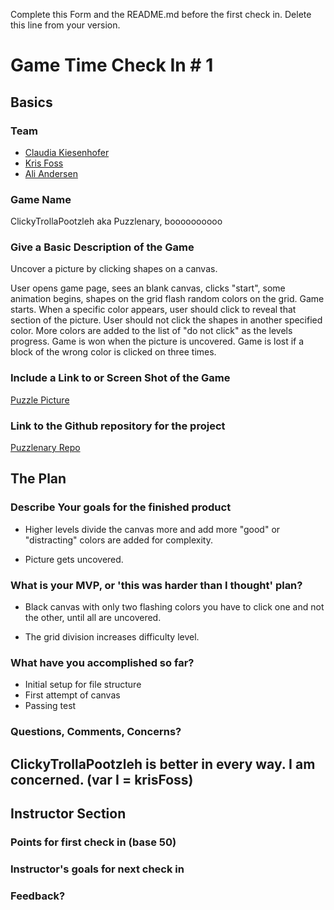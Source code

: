 Complete this Form and the README.md before the first check in. Delete this line from your version.

# Game Time Check In # 1

## Basics

### Team
- [Claudia Kiesenhofer](https://github.com/Claudia108)
- [Kris Foss](https://github.com/kristindiannefoss)
- [Ali Andersen](https://github.com/alirezaandersen)

### Game Name

ClickyTrollaPootzleh aka Puzzlenary, boooooooooo


### Give a Basic Description of the Game

Uncover a picture by clicking shapes on a canvas.

User opens game page, sees an blank canvas, clicks "start", some animation begins, shapes on the grid flash random colors on the grid. Game starts. When a specific color appears, user should click to reveal that section of the picture.
User should not click the shapes in another specified color. More colors are added to the list of "do not click" as the levels progress. Game is won when the picture is uncovered. Game is lost if a block of the wrong color is clicked on three times.


### Include a Link to or Screen Shot of the Game

[Puzzle Picture](http://prek-8.com/games/images/16Puzzle.jpg)

### Link to the Github repository for the project
[Puzzlenary Repo](https://github.com/Claudia108/puzzlenary)

## The Plan

### Describe Your goals for the finished product

- Higher levels divide the canvas more and add more "good" or "distracting" colors are added for complexity.

- Picture gets uncovered.

### What is your MVP, or 'this was harder than I thought' plan?

- Black canvas with only two flashing colors you have to click one and not the other, until all are uncovered.

- The grid division increases difficulty level.

### What have you accomplished so far?

- Initial setup for file structure
- First attempt of canvas
- Passing test

### Questions, Comments, Concerns?

ClickyTrollaPootzleh is better in every way.  I am concerned.  (var I = krisFoss)
-----

## Instructor Section

### Points for first check in (base 50)

### Instructor's goals for next check in

### Feedback?
